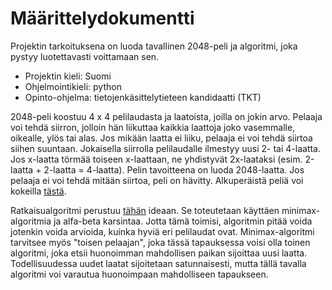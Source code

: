 # Määrittelydokumentti

Projektin tarkoituksena on luoda tavallinen 2048-peli ja algoritmi, joka pystyy luotettavasti voittamaan sen.

- Projektin kieli: Suomi
- Ohjelmointikieli: python
- Opinto-ohjelma: tietojenkäsittelytieteen kandidaatti (TKT)

2048-peli koostuu 4 x 4 pelilaudasta ja laatoista, joilla on jokin arvo. Pelaaja voi tehdä siirron, jolloin hän liikuttaa kaikkia laattoja joko vasemmalle, oikealle, ylös tai alas. Jos mikään laatta ei liiku, pelaaja ei voi tehdä siirtoa siihen suuntaan. Jokaisella siirrolla pelilaudalle ilmestyy uusi 2- tai 4-laatta. Jos x-laatta törmää toiseen x-laattaan, ne yhdistyvät 2x-laataksi (esim. 2-laatta + 2-laatta = 4-laatta). Pelin tavoitteena on luoda 2048-laatta. Jos pelaaja ei voi tehdä mitään siirtoa, peli on hävitty. Alkuperäistä peliä voi kokeilla [tästä](https://play2048.co/).

Ratkaisualgoritmi perustuu [tähän](https://stackoverflow.com/questions/22342854/what-is-the-optimal-algorithm-for-the-game-2048/22389702#22389702) ideaan. Se toteutetaan käyttäen minimax-algoritmia ja alfa-beta karsintaa. Jotta tämä toimisi, algoritmin pitää voida jotenkin voida arvioida, kuinka hyviä eri pelilaudat ovat. Minimax-algoritmi tarvitsee myös "toisen pelaajan", joka tässä tapauksessa voisi olla toinen algoritmi, joka etsii huonoimman mahdollisen paikan sijoittaa uusi laatta. Todellisuudessa uudet laatat sijoitetaan satunnaisesti, mutta tällä tavalla algoritmi voi varautua huonoimpaan mahdolliseen tapaukseen.

